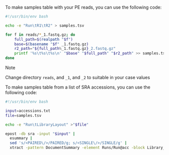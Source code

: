 To make samples table with your PE reads, you can use the following code:

```bash
#!/usr/bin/env bash

echo -e "Run\tR1\tR2" > samples.tsv

for f in reads/*_1.fastq.gz; do
    full_path=$(realpath "$f")
    base=$(basename "$f" _1.fastq.gz)
    r2_path="${full_path%_1.fastq.gz}_2.fastq.gz"
    printf '%s\t%s\t%s\n' "$base" "$full_path" "$r2_path" >> samples.tsv
done
```

> [!NOTE]
> Change directory `reads`, and `_1`, and `_2` to suitable in your case values

To make samples table from a list of SRA accessions, you can use the following code:

```bash
#!/usr/bin/env bash

input=accessions.txt
file=samples.tsv

echo -e "Run\tLibraryLayout" >"$file"

epost -db sra -input "$input" |
  esummary |
  sed 's/<PAIRED\/>/PAIRED/g; s/<SINGLE\/>/SINGLE/g' |
  xtract -pattern DocumentSummary -element Runs/Run@acc -block Library_descriptor -element LIBRARY_LAYOUT >>"$file"
```
